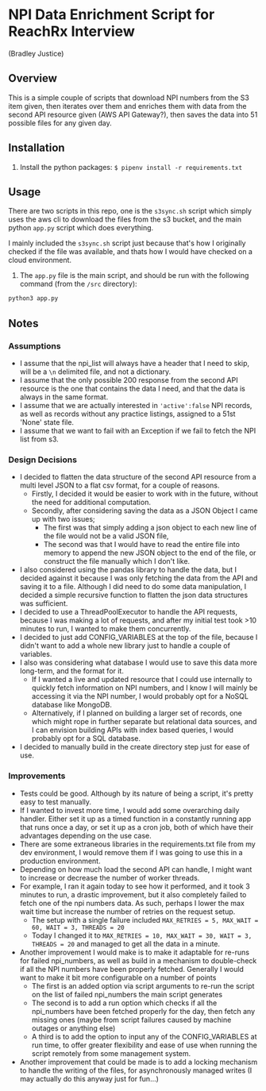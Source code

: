 # NPI Data Enrichment Script for ReachRx Interview
(Bradley Justice)
## Overview
This is a simple couple of scripts that download NPI numbers from the S3 item given, then iterates over them and enriches them with data from the second API resource given (AWS API Gateway?), then saves the data into 51 possible files for any given day.

## Installation
1. Install the python packages: `$ pipenv install -r requirements.txt`

## Usage
There are two scripts in this repo, one is the `s3sync.sh` script which simply uses the aws cli to download the files from the s3 bucket, and the main python `app.py` script which does everything. 

I mainly included the `s3sync.sh` script just because that's how I originally checked if the file was available, and thats how I would have checked on a cloud environment.
 
1. The `app.py` file is the main script, and should be run with the following command (from the `/src` directory):
```bash
python3 app.py
```

## Notes

### Assumptions
- I assume that the npi_list will always have a header that I need to skip, will be a `\n` delimited file, and not a dictionary.
- I assume that the only possible 200 response from the second API resource is the one that contains the data I need, and that the data is always in the same format.
- I assume that we are actually interested in `'active':false` NPI records, as well as records without any practice listings, assigned to a 51st 'None' state file.
- I assume that we want to fail with an Exception if we fail to fetch the NPI list from s3.


### Design Decisions

- I decided to flatten the data structure of the second API resource from a multi level JSON to a flat csv format, for a couple of reasons. 
  - Firstly, I decided it would be easier to work with in the future, without the need for additional computation. 
  - Secondly, after considering saving the data as a JSON Object I came up with two issues;
    - The first was that simply adding a json object to each new line of the file would not be a valid JSON file, 
    - The second was that I would have to read the entire file into memory to append the new JSON object to the end of the file, or construct the file manually which I don't like.
- I also considered using the pandas library to handle the data, but I decided against it because I was only fetching the data from the API and saving it to a file. Although I did need to do some data manipulation, I decided a simple recursive function to flatten the json data structures was sufficient.
- I decided to use a ThreadPoolExecutor to handle the API requests, because I was making a lot of requests, and after my initial test took >10 minutes to run, I wanted to make them concurrently. 
- I decided to just add CONFIG_VARIABLES at the top of the file, because I didn't want to add a whole new library just to handle a couple of variables.
- I also was considering what database I would use to save this data more long-term, and the format for it. 
  - If I wanted a live and updated resource that I could use internally to quickly fetch information on NPI numbers, and I know I will mainly be accessing it via the NPI number, I would probably opt for a NoSQL database like MongoDB.
  - Alternatively, if I planned on building a larger set of records, one which might rope in further separate but relational data sources, and I can envision building APIs with index based queries, I would probably opt for a SQL database.
- I decided to manually build in the create directory step just for ease of use.
### Improvements
- Tests could be good. Although by its nature of being a script, it's pretty easy to test manually.
- If I wanted to invest more time, I would add some overarching daily handler. Either set it up as a timed function in a constantly running app that runs once a day, or set it up as a cron job, both of which have their advantages depending on the use case.
- There are some extraneous libraries in the requirements.txt file from my dev environment, I would remove them if I was going to use this in a production environment.
- Depending on how much load the second API can handle, I might want to increase or decrease the number of worker threads.
- For example, I ran it again today to see how it performed, and it took 3 minutes to run, a drastic improvement, but it also completely failed to fetch one of the npi numbers data. As such, perhaps I lower the max wait time but increase the number of retries on the request setup.
  - The setup with a single failure included `MAX_RETRIES = 5, MAX_WAIT = 60, WAIT = 3, THREADS = 20` 
  - Today I changed it to `MAX_RETRIES = 10, MAX_WAIT = 30, WAIT = 3, THREADS = 20` and managed to get all the data in a minute.
- Another improvement I would make is to make it adaptable for re-runs for failed npi_numbers, as well as build in a mechanism to double-check if all the NPI numbers have been properly fetched. Generally I would want to make it bit more configurable on a number of points
  - The first is an added option via script arguments to re-run the script on the list of failed npi_numbers the main script generates
  - The second is to add a run option which checks if all the npi_numbers have been fetched properly for the day, then fetch any missing ones (maybe from script failures caused by machine outages or anything else)
  - A third is to add the option to input any of the CONFIG_VARIABLES at run time, to offer greater flexibility and ease of use when running the script remotely from some management system.
- Another improvement that could be made is to add a locking mechanism to handle the writing of the files, for asynchronously managed writes (I may actually do this anyway just for fun...)